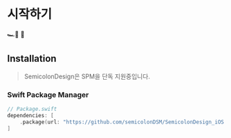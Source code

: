 # 시작하기
🏎💨 🏁

## Installation

> SemicolonDesign은 SPM을 단독 지원중입니다.

### Swift Package Manager

```swift
// Package.swift
dependencies: [
    .package(url: "https://github.com/semicolonDSM/SemicolonDesign_iOS.git", from: "1.6.0")
]
```
